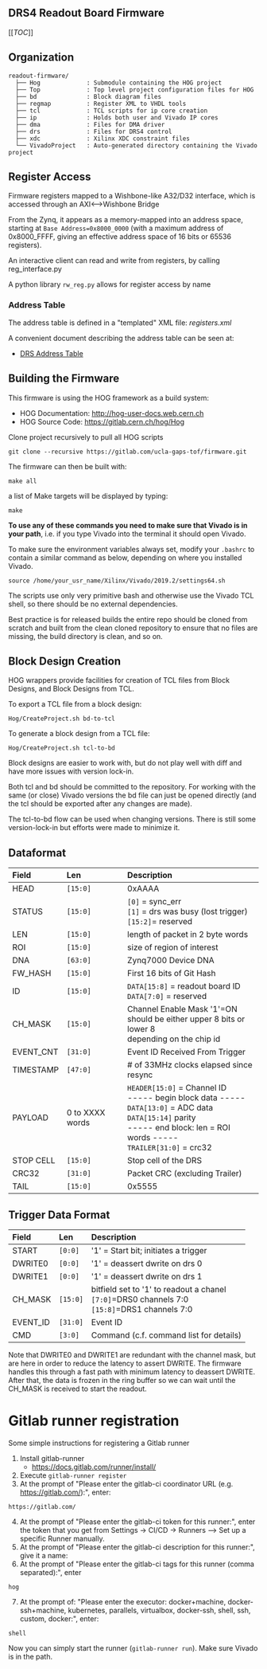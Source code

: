DRS4 Readout Board Firmware
------------

[[_TOC_]]

Organization
------------

``` {.example}
readout-firmware/
  ├── Hog             : Submodule containing the HOG project
  ├── Top             : Top level project configuration files for HOG
  ├── bd              : Block diagram files
  ├── regmap          : Register XML to VHDL tools
  ├── tcl             : TCL scripts for ip core creation
  ├── ip              : Holds both user and Vivado IP cores
  ├── dma             : Files for DMA driver
  ├── drs             : Files for DRS4 control
  ├── xdc             : Xilinx XDC constraint files
  └── VivadoProject   : Auto-generated directory containing the Vivado project

```

Register Access
---------------

Firmware registers mapped to a Wishbone-like A32/D32 interface, which is
accessed through an AXI⟷Wishbone Bridge

From the Zynq, it appears as a memory-mapped into an address space,
starting at `Base Address=0x8000_0000` (with a maximum address of
0x8000\_FFFF, giving an effective address space of 16 bits or 65536
registers).

An interactive client can read and write from registers, by calling
reg\_interface.py

A python library `rw_reg.py` allows for register access by name

### Address Table

The address table is defined in a "templated" XML file: *registers.xml*

A convenient document describing the address table can be seen at:

-   [DRS Address Table](regmap/address_table.org)

Building the Firmware
---------------------

This firmware is using the HOG framework as a build system:

-   HOG Documentation: <http://hog-user-docs.web.cern.ch>
-   HOG Source Code: <https://gitlab.cern.ch/hog/Hog>

Clone project recursively to pull all HOG scripts

``` {.example}
git clone --recursive https://gitlab.com/ucla-gaps-tof/firmware.git
```

The firmware can then be built with:

``` {.example}
make all
```

a list of Make targets will be displayed by typing:

``` {.example}
make
```

**To use any of these commands you need to make sure that Vivado is in
your path**, i.e. if you type Vivado into the terminal it should open
Vivado.

To make sure the environment variables always set, modify your `.bashrc`
to contain a similar command as below, depending on where you installed
Vivado.

``` {.example}
source /home/your_usr_name/Xilinx/Vivado/2019.2/settings64.sh
```

The scripts use only very primitive bash and otherwise use the Vivado
TCL shell, so there should be no external dependencies.

Best practice is for released builds the entire repo should be cloned
from scratch and built from the clean cloned repository to ensure that
no files are missing, the build directory is clean, and so on.

Block Design Creation
---------------------

HOG wrappers provide facilities for creation of TCL files from Block
Designs, and Block Designs from TCL.

To export a TCL file from a block design:

``` {.example}
Hog/CreateProject.sh bd-to-tcl
```

To generate a block design from a TCL file:

``` {.example}
Hog/CreateProject.sh tcl-to-bd
```

Block designs are easier to work with, but do not play well with diff
and have more issues with version lock-in.

Both tcl and bd should be committed to the repository. For working with
the same (or close) Vivado versions the bd file can just be opened
directly (and the tcl should be exported after any changes are made).

The tcl-to-bd flow can be used when changing versions. There is still
some version-lock-in but efforts were made to minimize it.

Dataformat
----------

  | Field      | Len             | Description                                                                                                                                                                                   |
  | :----      | :---------      | :-------------                                                                                                                                                                                |
  | HEAD       | `[15:0]`        | 0xAAAA                                                                                                                                                                                        |
  | STATUS     | `[15:0]`        | `[0]` = sync\_err <br> `[1]` = drs was busy (lost trigger) <br> `[15:2]`= reserved                                                                                                            |
  | LEN        | `[15:0]`        | length of packet in 2 byte words                                                                                                                                                              |
  | ROI        | `[15:0]`        | size of region of interest                                                                                                                                                                    |
  | DNA        | `[63:0]`        | Zynq7000 Device DNA                                                                                                                                                                           |
  | FW\_HASH   | `[15:0]`        | First 16 bits of Git Hash                                                                                                                                                                     |
  | ID         | `[15:0]`        | `DATA[15:8]` = readout board ID <br> `DATA[7:0]` = reserved <br>                                                                                                                              |
  | CH\_MASK   | `[15:0]`        | Channel Enable Mask '1'=ON <br> should be either upper 8 bits or lower 8 <br> depending on the chip id                                                                                        |
  | EVENT\_CNT | `[31:0]`        | Event ID Received From Trigger                                                                                                                                                                |
  | TIMESTAMP  | `[47:0]`        | \# of 33MHz clocks elapsed since resync                                                                                                                                                       |
  | PAYLOAD    | 0 to XXXX words | `HEADER[15:0]` = Channel ID <br> ----- begin block data ----- <br> `DATA[13:0]` = ADC data <br> `DATA[15:14]` parity <br> ----- end block: len = ROI words ----- <br> `TRAILER[31:0]` = crc32 |
  | STOP CELL  | `[15:0]`        | Stop cell of the DRS                                                                                                                                                                          |
  | CRC32      | `[31:0]`        | Packet CRC (excluding Trailer)                                                                                                                                                                |
  | TAIL       | `[15:0]`        | 0x5555                                                                                                                                                                                        |

Trigger Data Format
-------------------

  | Field     | Len       | Description                                                                                            |
  | :-------- | :-------- | :-------------                                                                                         |
  | START     | `[0:0]`   | '1' = Start bit; initiates a trigger                                                                   |
  | DWRITE0   | `[0:0]`   | '1' = deassert dwrite on drs 0                                                                         |
  | DWRITE1   | `[0:0]`   | '1' = deassert dwrite on drs 1                                                                         |
  | CH\_MASK  | `[15:0]`  | bitfield set to '1' to readout a chanel <br> `[7:0]`=DRS0 channels 7:0 <br> `[15:8]`=DRS1 channels 7:0 |
  | EVENT\_ID | `[31:0]`  | Event ID                                                                                               |
  | CMD       | `[3:0]`   | Command (c.f. command list for details)                                                                |
  
  Note that DWRITE0 and DWRITE1 are redundant with the channel mask, but are here in order to reduce
  the latency to assert DWRITE. The firmware handles this through a fast path with minimum latency
  to deassert DWRITE. After that, the data is frozen in the ring buffer so we can wait until the CH\_MASK 
  is received to start the readout. 

Gitlab runner registration
==========================

Some simple instructions for registering a Gitlab runner

1.  Install gitlab-runner
    -   <https://docs.gitlab.com/runner/install/>
2.  Execute `gitlab-runner register`
3.  At the prompt of "Please enter the gitlab-ci coordinator URL (e.g.
    <https://gitlab.com/>):", enter:
```
https://gitlab.com/
```
4.  At the prompt of "Please enter the gitlab-ci token for this
    runner:", enter the token that you get from Settings -&gt; CI/CD
    -&gt; Runners --&gt; Set up a specific Runner manually.
5.  At the prompt of "Please enter the gitlab-ci description for this
    runner:", give it a name:
6.  At the prompt of "Please enter the gitlab-ci tags for this runner
    (comma separated):", enter
```
hog
```
7.  At the prompt of: "Please enter the executor: docker+machine,
    docker-ssh+machine, kubernetes, parallels, virtualbox, docker-ssh,
    shell, ssh, custom, docker:", enter:
```
shell
```
Now you can simply start the runner (`gitlab-runner run`). Make sure
Vivado is in the path.
